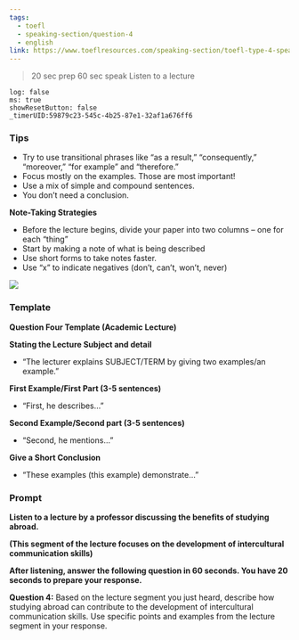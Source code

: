 ```yaml
---
tags:
  - toefl
  - speaking-section/question-4
  - english
link: https://www.toeflresources.com/speaking-section/toefl-type-4-speaking-question-general-to-specific-html/
---
```

>20 sec prep
>60 sec speak
>Listen to a lecture

```timer
log: false
ms: true
showResetButton: false
_timerUID:59879c23-545c-4b25-87e1-32af1a676ff6
```

### Tips

- Try to use transitional phrases like “as a result,” “consequently,” “moreover,” “for example” and “therefore.”
- Focus mostly on the examples. Those are most important!
- Use a mix of simple and compound sentences.
- You don’t need a conclusion.

**Note-Taking Strategies**

- Before the lecture begins, divide your paper into two columns – one for each “thing”
- Start by making a note of what is being described 
- Use short forms to take notes faster.
- Use “x” to indicate negatives (don’t, can’t, won’t, never)

 [![](https://sp-ao.shortpixel.ai/client/to_auto,q_lossy,ret_img,w_1024,h_716/https://www.toeflresources.com/wp-content/uploads/2023/03/speaking4notes-1024x716.jpg)](https://www.toeflresources.com/wp-content/uploads/2023/03/speaking4notes-scaled.jpg)


### Template

**Question Four Template (Academic Lecture)**

**Stating the Lecture Subject and detail**

- “The lecturer explains SUBJECT/TERM by giving two examples/an example.”

**First Example/First Part (3-5 sentences)**

- “First, he describes…”

**Second Example/Second part (3-5 sentences)**

- “Second, he mentions…”

**Give a Short Conclusion**

- “These examples (this example) demonstrate…”



### Prompt


**Listen to a lecture by a professor discussing the benefits of studying abroad.**

**(This segment of the lecture focuses on the development of intercultural communication skills)**

**After listening, answer the following question in 60 seconds. You have 20 seconds to prepare your response.**

**Question 4:** Based on the lecture segment you just heard, describe how studying abroad can contribute to the development of intercultural communication skills. Use specific points and examples from the lecture segment in your response.

